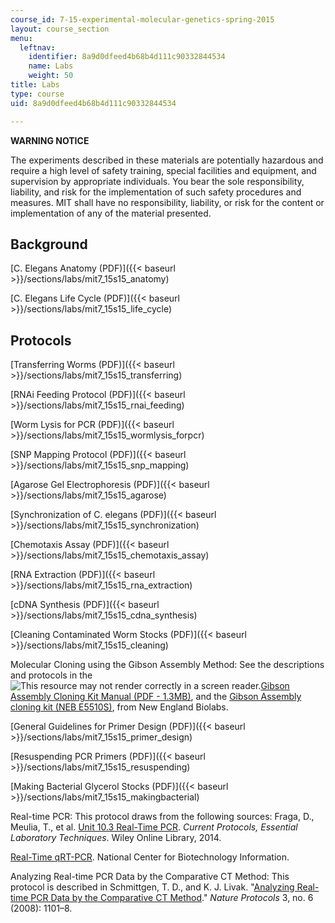 ```yaml
---
course_id: 7-15-experimental-molecular-genetics-spring-2015
layout: course_section
menu:
  leftnav:
    identifier: 8a9d0dfeed4b68b4d111c90332844534
    name: Labs
    weight: 50
title: Labs
type: course
uid: 8a9d0dfeed4b68b4d111c90332844534

---
```


**WARNING NOTICE**

The experiments described in these materials are potentially hazardous and require a high level of safety training, special facilities and equipment, and supervision by appropriate individuals. You bear the sole responsibility, liability, and risk for the implementation of such safety procedures and measures. MIT shall have no responsibility, liability, or risk for the content or implementation of any of the material presented.

Background
----------

[C. Elegans Anatomy (PDF)]({{< baseurl >}}/sections/labs/mit7_15s15_anatomy)

[C. Elegans Life Cycle (PDF)]({{< baseurl >}}/sections/labs/mit7_15s15_life_cycle)

Protocols
---------

[Transferring Worms (PDF)]({{< baseurl >}}/sections/labs/mit7_15s15_transferring)

[RNAi Feeding Protocol (PDF)]({{< baseurl >}}/sections/labs/mit7_15s15_rnai_feeding)

[Worm Lysis for PCR (PDF)]({{< baseurl >}}/sections/labs/mit7_15s15_wormlysis_forpcr)

[SNP Mapping Protocol (PDF)]({{< baseurl >}}/sections/labs/mit7_15s15_snp_mapping)

[Agarose Gel Electrophoresis (PDF)]({{< baseurl >}}/sections/labs/mit7_15s15_agarose)

[Synchronization of C. elegans (PDF)]({{< baseurl >}}/sections/labs/mit7_15s15_synchronization)

[Chemotaxis Assay (PDF)]({{< baseurl >}}/sections/labs/mit7_15s15_chemotaxis_assay)

[RNA Extraction (PDF)]({{< baseurl >}}/sections/labs/mit7_15s15_rna_extraction)

[cDNA Synthesis (PDF)]({{< baseurl >}}/sections/labs/mit7_15s15_cdna_synthesis)

[Cleaning Contaminated Worm Stocks (PDF)]({{< baseurl >}}/sections/labs/mit7_15s15_cleaning)

Molecular Cloning using the Gibson Assembly Method: See the descriptions and protocols in the ![This resource may not render correctly in a screen reader.](/images/inacessible.gif)[Gibson Assembly Cloning Kit Manual (PDF - 1.3MB)](https://www.neb.com/~/media/Catalog/All-Products/E13C03EA3FE14F12BEA0A0ECE9490093/Datacards%20or%20Manuals/ManualE5510.pdf), and the [Gibson Assembly cloning kit (NEB E5510S)](https://www.neb.com/products/e5510-gibson-assembly-cloning-kit#tabselect0), from New England Biolabs.

[General Guidelines for Primer Design (PDF)]({{< baseurl >}}/sections/labs/mit7_15s15_primer_design)

[Resuspending PCR Primers (PDF)]({{< baseurl >}}/sections/labs/mit7_15s15_resuspending)

[Making Bacterial Glycerol Stocks (PDF)]({{< baseurl >}}/sections/labs/mit7_15s15_makingbacterial)

Real-time PCR: This protocol draws from the following sources: Fraga, D., Meulia, T., et al. [Unit 10.3 Real-Time PCR](http://dx.doi.org/10.1002/9780470089941.et1003s08). _Current Protocols, Essential Laboratory Techniques_. Wiley Online Library, 2014.

[Real-Time qRT-PCR](http://www.ncbi.nlm.nih.gov/genome/probe/doc/TechQPCR.shtml ). National Center for Biotechnology Information.

Analyzing Real-time PCR Data by the Comparative CT Method: This protocol is described in Schmittgen, T. D., and K. J. Livak. "[Analyzing Real-time PCR Data by the Comparative CT Method](http://dx.doi.org/10.1038/nprot.2008.73)." _Nature Protocols_ 3, no. 6 (2008): 1101–8.